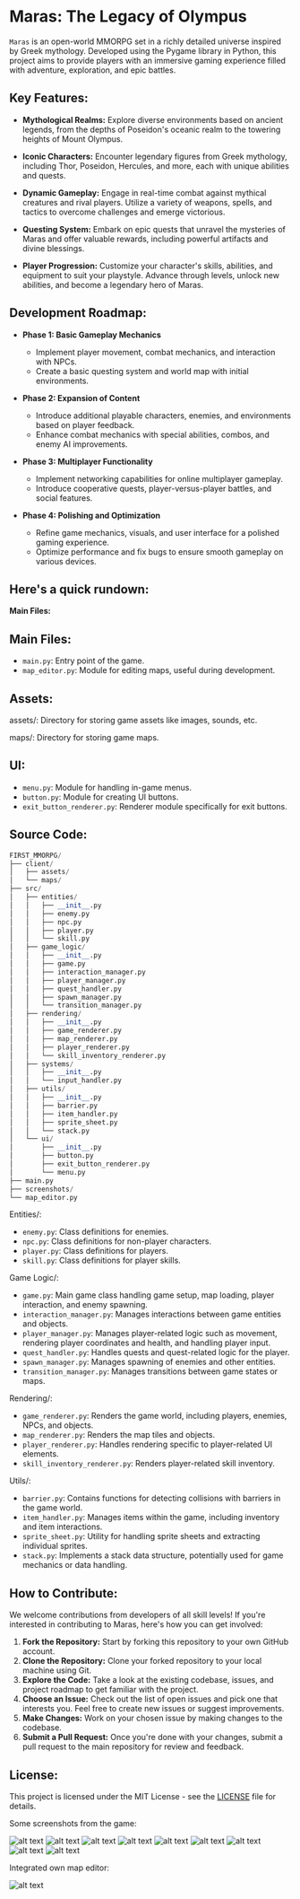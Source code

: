 # Maras: The Legacy of Olympus

`Maras` is an open-world MMORPG set in a richly detailed universe inspired by Greek mythology. Developed using the Pygame library in Python, this project aims to provide players with an immersive gaming experience filled with adventure, exploration, and epic battles.

## Key Features:

- **Mythological Realms:** Explore diverse environments based on ancient legends, from the depths of Poseidon's oceanic realm to the towering heights of Mount Olympus.

- **Iconic Characters:** Encounter legendary figures from Greek mythology, including Thor, Poseidon, Hercules, and more, each with unique abilities and quests.

- **Dynamic Gameplay:** Engage in real-time combat against mythical creatures and rival players. Utilize a variety of weapons, spells, and tactics to overcome challenges and emerge victorious.

- **Questing System:** Embark on epic quests that unravel the mysteries of Maras and offer valuable rewards, including powerful artifacts and divine blessings.

- **Player Progression:** Customize your character's skills, abilities, and equipment to suit your playstyle. Advance through levels, unlock new abilities, and become a legendary hero of Maras.

## Development Roadmap:

- **Phase 1: Basic Gameplay Mechanics**
  - Implement player movement, combat mechanics, and interaction with NPCs.
  - Create a basic questing system and world map with initial environments.

- **Phase 2: Expansion of Content**
  - Introduce additional playable characters, enemies, and environments based on player feedback.
  - Enhance combat mechanics with special abilities, combos, and enemy AI improvements.

- **Phase 3: Multiplayer Functionality**
  - Implement networking capabilities for online multiplayer gameplay.
  - Introduce cooperative quests, player-versus-player battles, and social features.

- **Phase 4: Polishing and Optimization**
  - Refine game mechanics, visuals, and user interface for a polished gaming experience.
  - Optimize performance and fix bugs to ensure smooth gameplay on various devices.

## Here's a quick rundown:

**Main Files:**

## Main Files:

- `main.py`: Entry point of the game.
- `map_editor.py`: Module for editing maps, useful during development.

## Assets:

assets/: Directory for storing game assets like images, sounds, etc.

maps/: Directory for storing game maps.

## UI:

- `menu.py`: Module for handling in-game menus.
- `button.py`: Module for creating UI buttons.
- `exit_button_renderer.py`: Renderer module specifically for exit buttons.

## Source Code:

```py 
FIRST_MMORPG/
├── client/
│   ├── assets/
│   └── maps/
├── src/
│   ├── entities/
│   │   ├── __init__.py
│   │   ├── enemy.py
│   │   ├── npc.py
│   │   ├── player.py
│   │   └── skill.py
│   ├── game_logic/
│   │   ├── __init__.py
│   │   ├── game.py
│   │   ├── interaction_manager.py
│   │   ├── player_manager.py
│   │   ├── quest_handler.py
│   │   ├── spawn_manager.py
│   │   └── transition_manager.py
│   ├── rendering/
│   │   ├── __init__.py
│   │   ├── game_renderer.py
│   │   ├── map_renderer.py
│   │   ├── player_renderer.py
│   │   └── skill_inventory_renderer.py
│   ├── systems/
│   │   ├── __init__.py
│   │   └── input_handler.py
│   ├── utils/
│   │   ├── __init__.py
│   │   ├── barrier.py
│   │   ├── item_handler.py
│   │   ├── sprite_sheet.py
│   │   └── stack.py
│   └── ui/
│       ├── __init__.py
│       ├── button.py
│       ├── exit_button_renderer.py
│       └── menu.py
├── main.py
├── screenshots/
└── map_editor.py
```

Entities/:

- `enemy.py`: Class definitions for enemies.
- `npc.py`: Class definitions for non-player characters.
- `player.py`: Class definitions for players.
- `skill.py`: Class definitions for player skills.

Game Logic/:

- `game.py`: Main game class handling game setup, map loading, player interaction, and enemy spawning.
- `interaction_manager.py`: Manages interactions between game entities and objects.
- `player_manager.py`: Manages player-related logic such as movement, rendering player coordinates and health, and handling player input.
- `quest_handler.py`: Handles quests and quest-related logic for the player.
- `spawn_manager.py`: Manages spawning of enemies and other entities.
- `transition_manager.py`: Manages transitions between game states or maps.

Rendering/:

- `game_renderer.py`: Renders the game world, including players, enemies, NPCs, and objects.
- `map_renderer.py`: Renders the map tiles and objects.
- `player_renderer.py`: Handles rendering specific to player-related UI elements.
- `skill_inventory_renderer.py`: Renders player-related skill inventory.

Utils/:

- `barrier.py`: Contains functions for detecting collisions with barriers in the game world.
- `item_handler.py`: Manages items within the game, including inventory and item interactions.
- `sprite_sheet.py`: Utility for handling sprite sheets and extracting individual sprites.
- `stack.py`: Implements a stack data structure, potentially used for game mechanics or data handling.


## How to Contribute:

We welcome contributions from developers of all skill levels! If you're interested in contributing to Maras, here's how you can get involved:

1. **Fork the Repository:** Start by forking this repository to your own GitHub account.
2. **Clone the Repository:** Clone your forked repository to your local machine using Git.
3. **Explore the Code:** Take a look at the existing codebase, issues, and project roadmap to get familiar with the project.
4. **Choose an Issue:** Check out the list of open issues and pick one that interests you. Feel free to create new issues or suggest improvements.
5. **Make Changes:** Work on your chosen issue by making changes to the codebase.
6. **Submit a Pull Request:** Once you're done with your changes, submit a pull request to the main repository for review and feedback.

## License:

This project is licensed under the MIT License - see the [LICENSE](LICENSE) file for details.


Some screenshots from the game:

![alt text](<screenshots/Screenshot 2024-06-27 123217.png>)
![alt text](<screenshots/Screenshot 2024-06-27 003724.png>)
![alt text](<screenshots/Screenshot 2024-06-27 003135.png>)
![alt text](<screenshots/Screenshot 2024-06-09 180620.png>)
![alt text](<screenshots/Screenshot 2024-04-12 114947.png>)
![alt text](<screenshots/Screenshot 2024-04-12 115039.png>)
![alt text](<screenshots/Screenshot 2024-04-12 115137.png>)
![alt text](<screenshots/Screenshot 2024-04-12 115211.png>)
![alt text](<screenshots/Screenshot 2024-04-12 115321.png>)

Integrated own map editor:

![alt text](<screenshots/Screenshot 2024-04-12 115713.png>)